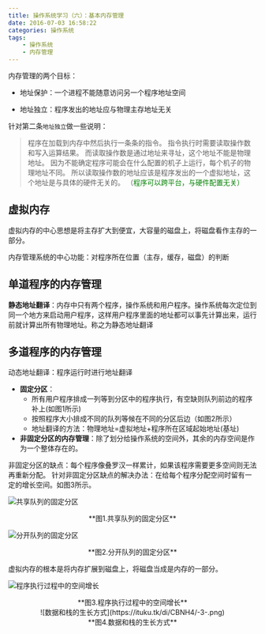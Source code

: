 ```yaml
---
title: 操作系统学习（六）：基本内存管理
date: 2016-07-03 16:58:22
categories: 操作系统
tags:
	- 操作系统
	- 内存管理
---
```



内存管理的两个目标：

- 地址保护：一个进程不能随意访问另一个程序地址空间

- 地址独立：程序发出的地址应与物理主存地址无关
 
针对第二条`地址独立`做一些说明：

> 程序在加载到内存中然后执行一条条的指令。
指令执行时需要读取操作数和写入运算结果。
而读取操作数是通过地址来寻址，这个地址不能是物理地址。
因为不能确定程序可能会在什么配置的机子上运行，每个机子的物理地址不同。
所以读取操作数的地址应该是程序发出的一个虚拟地址，这个地址是与具体的硬件无关的。
（<font color="green">程序可以跨平台，与硬件配置无关）</font>

## 虚拟内存

虚拟内存的中心思想是将主存扩大到便宜，大容量的磁盘上，将磁盘看作主存的一部分。

内存管理系统的中心功能：对程序所在位置（主存，缓存，磁盘）的判断

<!-- more -->

## 单道程序的内存管理

**静态地址翻译**：内存中只有两个程序，操作系统和用户程序。操作系统每次定位到同一个地方来启动用户程序，这样用户程序里面的地址都可以事先计算出来，运行前就计算出所有物理地址。称之为静态地址翻译

## 多道程序的内存管理

动态地址翻译：程序运行时进行地址翻译

- **固定分区**：
	- 所有用户程序排成一列等到分区中的程序执行，有空缺则队列前边的程序补上(如图1所示)
	- 按照程序大小排成不同的队列等候在不同的分区后边（如图2所示）
	- 地址翻译的方法：物理地址=虚拟地址+程序所在区域起始地址(基址)
- **非固定分区的内存管理**：除了划分给操作系统的空间外，其余的内存空间是作为一个整体存在的。

非固定分区的缺点：每个程序像叠罗汉一样累计，如果该程序需要更多空间则无法再重新分配。
针对非固定分区缺点的解决办法：在给每个程序分配空间时留有一定的增长空间。如图3所示。

![共享队列的固定分区](https://ituku.tk/di/5OEA4/-.png)

<center>**图1.共享队列的固定分区**</center>

![分开队列的固定分区](https://ituku.tk/di/9VLLS/-1-.png)

<center>**图2.分开队列的固定分区**</center>

虚拟内存的根本是将内存扩展到磁盘上，将磁盘当成是内存的一部分。

![程序执行过程中的空间增长](https://ituku.tk/di/W9201/-2-.png)
<center>**图3.程序执行过程中的空间增长**</center>

<center>![数据和栈的生长方式](https://ituku.tk/di/CBNH4/-3-.png)</center>

<center>**图4.数据和栈的生长方式**</center>